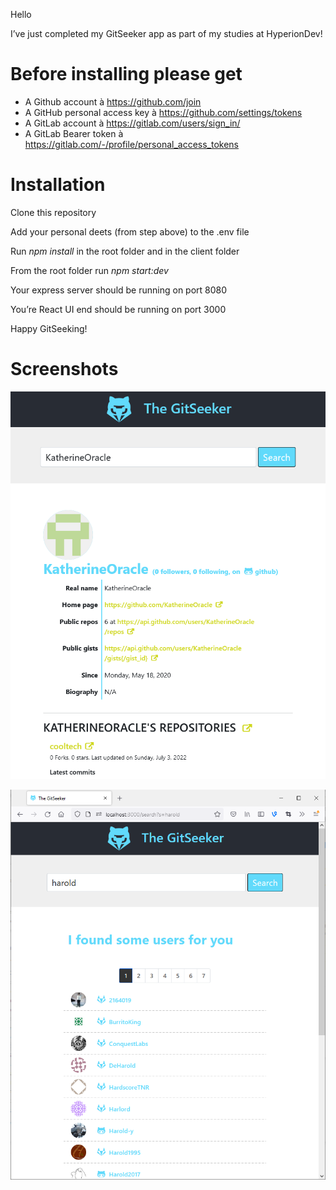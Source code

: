 ﻿Hello 

I’ve just completed my GitSeeker app as part of my studies at HyperionDev! 

# Before installing please get
- A Github account à <https://github.com/join>
- A GitHub personal access key à <https://github.com/settings/tokens>
- A GitLab account à <https://gitlab.com/users/sign_in/>
- A GitLab Bearer token à <https://gitlab.com/-/profile/personal_access_tokens> 


# Installation

Clone this repository

Add your personal deets (from step above) to the .env file

Run *npm install* in the root folder and in the client folder

From the root folder run *npm start:dev*

Your express server should be running on port 8080

You’re React UI end should be running on port 3000

Happy GitSeeking!

# Screenshots

![Graphical user interface](screenshot-1.png?raw=true)

![Graphical user interface, text, application](screenshot-2.png?raw=true)





